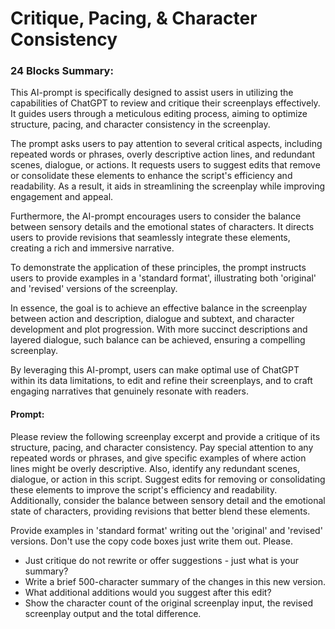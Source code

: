 # Critique, Pacing, & Character Consistency

### 24 Blocks Summary:

This AI-prompt is specifically designed to assist users in utilizing the capabilities of ChatGPT to review and critique their screenplays effectively. It guides users through a meticulous editing process, aiming to optimize structure, pacing, and character consistency in the screenplay.

The prompt asks users to pay attention to several critical aspects, including repeated words or phrases, overly descriptive action lines, and redundant scenes, dialogue, or actions. It requests users to suggest edits that remove or consolidate these elements to enhance the script's efficiency and readability. As a result, it aids in streamlining the screenplay while improving engagement and appeal.

Furthermore, the AI-prompt encourages users to consider the balance between sensory details and the emotional states of characters. It directs users to provide revisions that seamlessly integrate these elements, creating a rich and immersive narrative.

To demonstrate the application of these principles, the prompt instructs users to provide examples in a 'standard format', illustrating both 'original' and 'revised' versions of the screenplay.

In essence, the goal is to achieve an effective balance in the screenplay between action and description, dialogue and subtext, and character development and plot progression. With more succinct descriptions and layered dialogue, such balance can be achieved, ensuring a compelling screenplay.

By leveraging this AI-prompt, users can make optimal use of ChatGPT within its data limitations, to edit and refine their screenplays, and to craft engaging narratives that genuinely resonate with readers.

#### Prompt:

Please review the following screenplay excerpt and provide a critique of its structure, pacing, and character consistency. Pay special attention to any repeated words or phrases, and give specific examples of where action lines might be overly descriptive. Also, identify any redundant scenes, dialogue, or action in this script. Suggest edits for removing or consolidating these elements to improve the script's efficiency and readability. Additionally, consider the balance between sensory detail and the emotional state of characters, providing revisions that better blend these elements.

Provide examples in 'standard format' writing out the 'original' and 'revised' versions. 
Don't use the copy code boxes just write them out. Please. 

- Just critique do not rewrite or offer suggestions - just what is your summary?
- Write a brief 500-character summary of the changes in this new version.
- What additional additions would you suggest after this edit?
- Show the character count of the original screenplay input, the revised screenplay output and the total difference.

